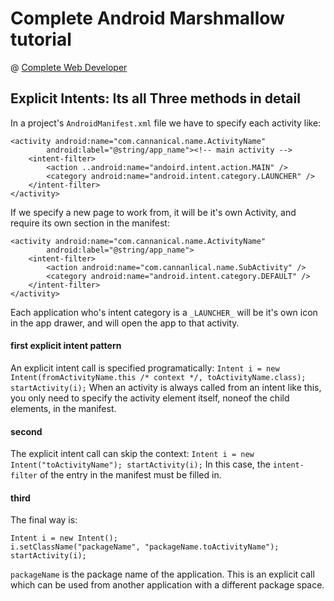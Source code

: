 # Complete Android Marshmallow tutorial
@ [Complete Web Developer](http://www.completewebdeveloper.com)

## Explicit Intents: Its all Three methods in detail

In a project's `AndroidManifest.xml` file we have to specify each activity like:

    <activity android:name="com.cannanical.name.ActivityName"
            android:label="@string/app_name"><!-- main activity -->
        <intent-filter>
            <action ..android:name="andoird.intent.action.MAIN" />
            <category android:name="android.intent.category.LAUNCHER" />
        </intent-filter>
    </activity>
    
If we specify a new page to work from, it will be it's own Activity, and require its own section in the manifest:

    <activity android:name="com.cannanical.name.ActivityName"
            android:label="@string/app_name">
        <intent-filter>
            <action android:name="com.cannanlical.name.SubActivity" />
            <category android:name="android.intent.category.DEFAULT" />
        </intent-filter>
    </activity>
    
Each application who's intent category is a `_LAUNCHER_` will be it's own icon in the app drawer, and will open the app to that activity.

#### first explicit intent pattern

An explicit intent call is specified programatically: `Intent i = new Intent(fromActivityName.this /* context */, toActivityName.class); startActivity(i);` When an activity is always called from an intent like this, you only need to specify the activity element itself, noneof the child elements, in the manifest. 

#### second

The explicit intent call can skip the context: `Intent i = new Intent("toActivityName"); startActivity(i);` In this case, the `intent-filter` of the entry in the manifest must be filled in.

#### third

The final way is:

    Intent i = new Intent();
    i.setClassName("packageName", "packageName.toActivityName");
    startActivity(i);

`packageName` is the package name of the application. This is an explicit call which can be used from another application with a different package space. 

